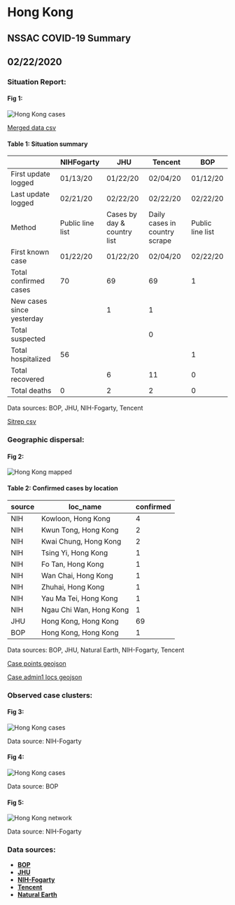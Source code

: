 # Hong Kong
## NSSAC COVID-19 Summary
## 02/22/2020



### Situation Report:
#### Fig 1:
![Hong Kong cases](../merged_histories/Hong_Kong_merged_histories.png)

[Merged data csv](https://github.com/SchlittDataSci/SchlittDataSci.github.io/blob/master/data/tables/Hong_Kong_merged_daily.csv)

#### Table 1: Situation summary


|                           | NIHFogarty       | JHU                         | Tencent                       | BOP              |
|---------------------------|------------------|-----------------------------|-------------------------------|------------------|
| First update logged       | 01/13/20         | 01/22/20                    | 02/04/20                      | 01/12/20         |
| Last update logged        | 02/21/20         | 02/22/20                    | 02/22/20                      | 02/22/20         |
| Method                    | Public line list | Cases by day & country list | Daily cases in country scrape | Public line list |
| First known case          | 01/22/20         | 01/22/20                    | 02/04/20                      | 02/22/20         |
| Total confirmed cases     | 70               | 69                          | 69                            | 1                |
| New cases since yesterday |                  | 1                           | 1                             |                  |
| Total suspected           |                  |                             | 0                             |                  |
| Total hospitalized        | 56               |                             |                               | 1                |
| Total recovered           |                  | 6                           | 11                            | 0                |
| Total deaths              | 0                | 2                           | 2                             | 0                |

Data sources: BOP, JHU, NIH-Fogarty, Tencent


[Sitrep csv](https://github.com/SchlittDataSci/SchlittDataSci.github.io/blob/master/data/tables/Hong_Kong_sitrep.csv)

### Geographic dispersal:
#### Fig 2:
![Hong Kong mapped](../case_locs/Hong_Kong_case_locs.png)

#### Table 2: Confirmed cases by location


| source   | loc_name                |   confirmed |
|----------|-------------------------|-------------|
| NIH      | Kowloon, Hong Kong      |           4 |
| NIH      | Kwun Tong, Hong Kong    |           2 |
| NIH      | Kwai Chung, Hong Kong   |           2 |
| NIH      | Tsing Yi, Hong Kong     |           1 |
| NIH      | Fo Tan, Hong Kong       |           1 |
| NIH      | Wan Chai, Hong Kong     |           1 |
| NIH      | Zhuhai, Hong Kong       |           1 |
| NIH      | Yau Ma Tei, Hong Kong   |           1 |
| NIH      | Ngau Chi Wan, Hong Kong |           1 |
| JHU      | Hong Kong, Hong Kong    |          69 |
| BOP      | Hong Kong, Hong Kong    |           1 |

Data sources: BOP, JHU, Natural Earth, NIH-Fogarty, Tencent


[Case points geojson](https://github.com/SchlittDataSci/SchlittDataSci.github.io/blob/master/data/shapes/Hong_Kong_case_locs.geojson)

[Case admin1 locs geojson](https://github.com/SchlittDataSci/SchlittDataSci.github.io/blob/master/data/shapes/Hong_Kong_admin1_locs.geojson)

### Observed case clusters:
#### Fig 3:
![Hong Kong cases](../cluster_analysis/Hong_Kong_imported_cases_NIHFogarty.png)



Data source: NIH-Fogarty


#### Fig 4:
![Hong Kong cases](../cluster_analysis/Hong_Kong_imported_cases_BOP.png)



Data source: BOP


#### Fig 5:
![Hong Kong network](../autochthonous_networks/Hong_Kong_network.png)



Data source: NIH-Fogarty


### Data sources:
* **[BOP](https://github.com/beoutbreakprepared/nCoV2019)**
* **[JHU](https://github.com/CSSEGISandData/COVID-19)** 
* **[NIH-Fogarty](https://docs.google.com/spreadsheets/d/1jS24DjSPVWa4iuxuD4OAXrE3QeI8c9BC1hSlqr-NMiU/edit#gid=1187587451)** 
* **[Tencent](https://news.qq.com/zt2020/page/feiyan.htm)**
* **[Natural Earth](https://www.naturalearthdata.com/forums/forum/natural-earth-map-data/cultural-vectors/admin-1-states-provinces-and-their-boundaries/)**

<!-- Global site tag (gtag.js) - Google Analytics -->
<script async src="https://www.googletagmanager.com/gtag/js?id=UA-158816269-1"></script>
<script>
  window.dataLayer = window.dataLayer || [];
  function gtag(){dataLayer.push(arguments);}
  gtag('js', new Date());

  gtag('config', 'UA-158816269-1');
</script>